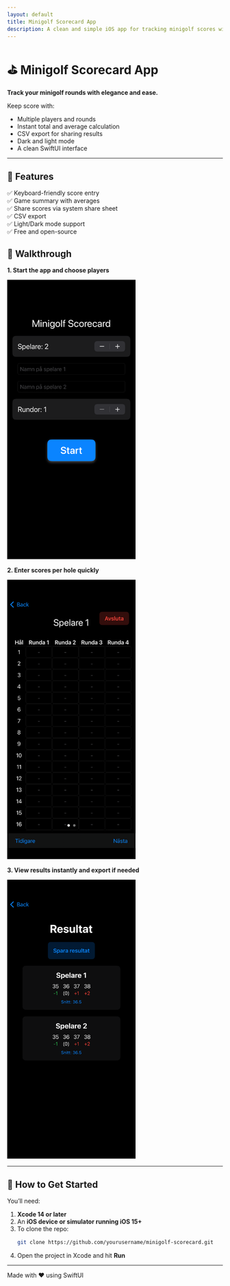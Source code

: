 ```yaml
---
layout: default
title: Minigolf Scorecard App
description: A clean and simple iOS app for tracking minigolf scores with style and ease.
---
```


# ⛳️ Minigolf Scorecard App

**Track your minigolf rounds with elegance and ease.**

Keep score with:
- Multiple players and rounds
- Instant total and average calculation
- CSV export for sharing results
- Dark and light mode
- A clean SwiftUI interface

---

## 🧩 Features

✅ Keyboard-friendly score entry  
✅ Game summary with averages  
✅ Share scores via system share sheet  
✅ CSV export  
✅ Light/Dark mode support  
✅ Free and open-source

## 👣 Walkthrough

**1. Start the app and choose players**

<img src="Images/Dark/ContentView%20-%20Dark.png" width="300">

**2. Enter scores per hole quickly**

<img src="Images/Dark/GameView%20-%20Dark.png" width="300">

**3. View results instantly and export if needed**

<img src="Images/Dark/ResultsView%20-%20Dark.png" width="300">




---

## 🚀 How to Get Started

You’ll need:
1. **Xcode 14 or later**
2. An **iOS device or simulator running iOS 15+**
3. To clone the repo:  
   ```bash
   git clone https://github.com/yourusername/minigolf-scorecard.git
   ```
4. Open the project in Xcode and hit **Run**

---

Made with ❤️ using SwiftUI
